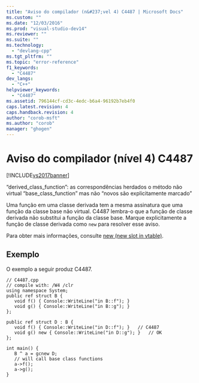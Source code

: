 ```yaml
---
title: "Aviso do compilador (n&#237;vel 4) C4487 | Microsoft Docs"
ms.custom: ""
ms.date: "12/03/2016"
ms.prod: "visual-studio-dev14"
ms.reviewer: ""
ms.suite: ""
ms.technology: 
  - "devlang-cpp"
ms.tgt_pltfrm: ""
ms.topic: "error-reference"
f1_keywords: 
  - "C4487"
dev_langs: 
  - "C++"
helpviewer_keywords: 
  - "C4487"
ms.assetid: 796144cf-cd3c-4edc-b6a4-96192b7eb4f0
caps.latest.revision: 4
caps.handback.revision: 4
author: "corob-msft"
ms.author: "corob"
manager: "ghogen"
---
```

# Aviso do compilador (n&#237;vel 4) C4487
[!INCLUDE[vs2017banner](../../assembler/inline/includes/vs2017banner.md)]

“derived\_class\_function”: as correspondências herdados o método não virtual “base\_class\_function” mas não “novos são explicitamente marcado”  
  
 Uma função em uma classe derivada tem a mesma assinatura que uma função da classe base não virtual.  C4487 lembra\-o que a função de classe derivada não substitui a função da classe base.  Marque explicitamente a função de classe derivada como `new` para resolver esse aviso.  
  
 Para obter mais informações, consulte [new \(new slot in vtable\)](../../windows/new-new-slot-in-vtable-cpp-component-extensions.md).  
  
## Exemplo  
 O exemplo a seguir produz C4487.  
  
```  
// C4487.cpp  
// compile with: /W4 /clr  
using namespace System;  
public ref struct B {  
   void f() { Console::WriteLine("in B::f"); }  
   void g() { Console::WriteLine("in B::g"); }  
};  
  
public ref struct D : B {  
   void f() { Console::WriteLine("in D::f"); }   // C4487  
   void g() new { Console::WriteLine("in D::g"); }   // OK  
};  
  
int main() {  
   B ^ a = gcnew D;  
   // will call base class functions  
   a->f();  
   a->g();  
}  
```
